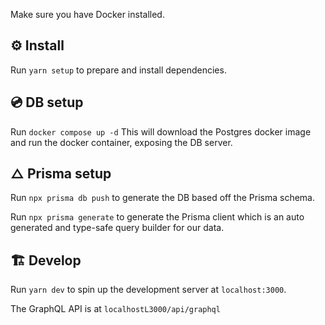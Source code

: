 Make sure you have Docker installed.

## ⚙️ Install
Run `yarn setup` to prepare and install dependencies.

## 💿 DB setup
Run `docker compose up -d` This will download the Postgres docker image and run the docker container, exposing the DB server.

## △ Prisma setup
Run `npx prisma db push` to generate the DB based off the Prisma schema.

Run `npx prisma generate` to generate the Prisma client which is an auto generated and type-safe query builder for our data.

## 🏗 Develop
Run `yarn dev` to spin up the development server at `localhost:3000`. 

The GraphQL API is at `localhostL3000/api/graphql`


